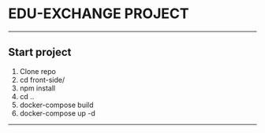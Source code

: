 # EDU-EXCHANGE PROJECT

---
## Start project
1. Clone repo
2. cd front-side/
3. npm install
4. cd ..
5. docker-compose build
6. docker-compose up -d
---